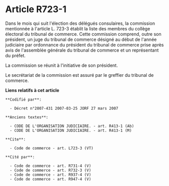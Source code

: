 # Article R723-1

Dans le mois qui suit l'élection des délégués consulaires, la commission mentionnée à l'article L. 723-3 établit la liste des
membres du collège électoral du tribunal de commerce. Cette commission comprend, outre son président, un juge du tribunal de
commerce désigné au début de l'année judiciaire par ordonnance du président du tribunal de commerce prise après avis de
l'assemblée générale du tribunal de commerce et un représentant du préfet. 

La commission se réunit à l'initiative de son président. 

Le secrétariat de la commission est assuré par le greffier du tribunal de commerce.

**Liens relatifs à cet article**

	**Codifié par**:

	  - Décret n°2007-431 2007-03-25 JORF 27 mars 2007

	**Anciens textes**:

	  - CODE DE L'ORGANISATION JUDICIAIRE. - art. R413-1 (Ab)
	  - CODE DE L'ORGANISATION JUDICIAIRE. - art. R413-1 (M)

	**Cite**:

	  - Code de commerce - art. L723-3 (VT)

	**Cité par**:

	  - Code de commerce - art. R731-4 (V)
	  - Code de commerce - art. R732-3 (V)
	  - Code de commerce - art. R937-4 (V)
	  - Code de commerce - art. R947-4 (V)
